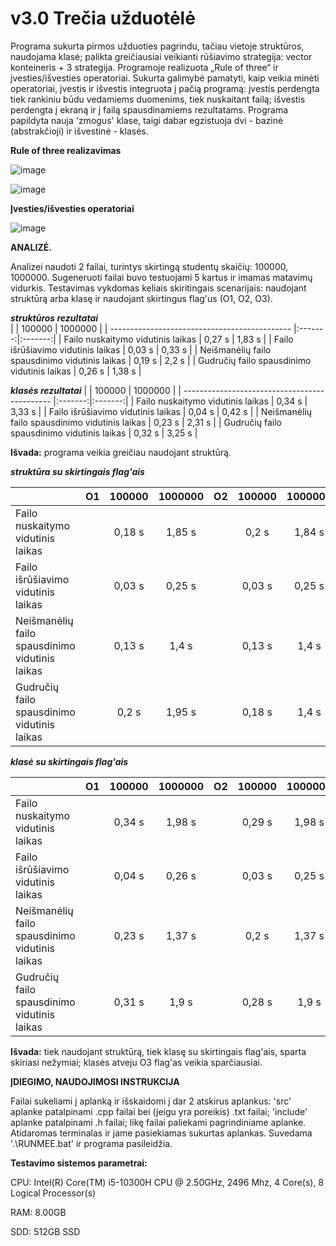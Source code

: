 # v3.0 Trečia užduotėlė

Programa sukurta pirmos užduoties pagrindu, tačiau vietoje struktūros, naudojama klasė; palikta greičiausiai veikianti rūšiavimo strategija: vector konteineris + 3 strategija. Programoje realizuota „Rule of three“ ir įvesties/išvesties operatoriai. Sukurta galimybė pamatyti, kaip veikia minėti operatoriai, įvestis ir išvestis integruota į pačią programą: įvestis perdengta tiek rankiniu būdu vedamiems duomenims, tiek nuskaitant failą; išvestis perdengta į ekraną ir į failą spausdinamiems rezultatams. Programa papildyta nauja 'zmogus' klase, taigi dabar egzistuoja dvi - bazinė (abstrakčioji) ir išvestinė - klasės.


**Rule of three realizavimas**

![image](https://github.com/AusrineBudzeviciute/Project2/assets/145910900/a72a862c-e4e6-480f-ae71-95dfe7bad001)

![image](https://github.com/AusrineBudzeviciute/Project2/assets/145910900/afc4d8ad-5c2d-4aa2-a8e1-2de3b2388c78)

**Įvesties/išvesties operatoriai**

![image](https://github.com/AusrineBudzeviciute/Project2/assets/145910900/fc7bdaef-fa06-4b8b-9853-947a5a3f563a)

**ANALIZĖ.** 

Analizei naudoti 2 failai, turintys skirtingą studentų skaičių: 100000, 1000000. Sugeneruoti failai buvo testuojami 5 kartus ir imamas matavimų vidurkis. Testavimas vykdomas keliais skiritingais scenarijais: 
naudojant struktūrą arba klasę ir naudojant skirtingus flag'us (O1, O2, O3).

**_struktūros rezultatai_**                                                 
|                                                 |  100000 | 1000000 |
| ---------------------------------------------   |:-------:|:-------:|
|  Failo nuskaitymo vidutinis laikas              | 0,27 s  |  1,83 s |
|  Failo išrūšiavimo vidutinis laikas             | 0,03 s  |  0,33 s |
|  Neišmanėlių failo spausdinimo vidutinis laikas | 0,19 s  |  2,2 s  |
|  Gudručių failo spausdinimo vidutinis laikas    | 0,26 s  |  1,38 s |

**_klasės rezultatai_** 
|                                                 |  100000 | 1000000 |
| ---------------------------------------------   |:-------:|:-------:|
|  Failo nuskaitymo vidutinis laikas              | 0,34 s  |  3,33 s |
|  Failo išrūšiavimo vidutinis laikas             | 0,04 s  |  0,42 s |
|  Neišmanėlių failo spausdinimo vidutinis laikas | 0,23 s  |  2,31 s |
|  Gudručių failo spausdinimo vidutinis laikas    | 0,32 s  |  3,25 s |

**Išvada:** programa veikia greičiau naudojant struktūrą.


**_struktūra su skirtingais flag'ais_**

|                                                 |    O1   |  100000 | 1000000 |    O2   |  100000 | 1000000 |    O3   |  100000 | 1000000 |
| ---------------------------------------------   |:-------:|:-------:|:-------:|:-------:|:-------:|:-------:|:-------:|:-------:|:-------:|
|  Failo nuskaitymo vidutinis laikas              |         | 0,18 s  |  1,85 s |         | 0,2 s   | 1,84 s  |         | 0,2 s   | 1,83 s  |
|  Failo išrūšiavimo vidutinis laikas             |         | 0,03 s  |  0,25 s |         | 0,03 s  | 0,25 s  |         | 0,02 s  | 0,24 s  |
|  Neišmanėlių failo spausdinimo vidutinis laikas |         | 0,13 s  |  1,4 s  |         | 0,13 s  | 1,4 s   |         | 0,13 s  |  1,4 s  |
|  Gudručių failo spausdinimo vidutinis laikas    |         | 0,2 s   |  1,95 s |         | 0,18 s  | 1,4 s   |         | 0,19 s  |   2 s   |

**_klasė su skirtingais flag'ais_**

|                                                 |    O1   |  100000 | 1000000 |    O2   |  100000 | 1000000 |    O3   |  100000 | 1000000 |
| ---------------------------------------------   |:-------:|:-------:|:-------:|:-------:|:-------:|:-------:|:-------:|:-------:|:-------:|
|  Failo nuskaitymo vidutinis laikas              |         | 0,34 s  |  1,98 s |         | 0,29 s  | 1,98 s  |         | 0,21 s  | 1,98 s  |
|  Failo išrūšiavimo vidutinis laikas             |         | 0,04 s  |  0,26 s |         | 0,03 s  | 0,25 s  |         | 0,02 s  | 0,25 s  |
|  Neišmanėlių failo spausdinimo vidutinis laikas |         | 0,23 s  |  1,37 s |         | 0,2 s   | 1,37 s  |         | 0,13 s  |  1,38 s |
|  Gudručių failo spausdinimo vidutinis laikas    |         | 0,31 s  |  1,9 s  |         | 0,28 s  | 1,9 s   |         | 0,19 s  |  1,9 s  |

**Išvada:** tiek naudojant struktūrą, tiek klasę su skirtingais flag'ais, sparta skiriasi nežymiai; klasės atveju O3 flag'as veikia sparčiausiai.

**ĮDIEGIMO, NAUDOJIMOSI INSTRUKCIJA**

Failai sukeliami į aplanką ir išskaidomi į dar 2 atskirus aplankus: 'src' aplanke patalpinami .cpp failai bei (jeigu yra poreikis) .txt failai; 'include' aplanke patalpinami .h failai; likę failai paliekami pagrindiniame aplanke. Atidaromas terminalas ir jame pasiekiamas sukurtas aplankas. Suvedama '.\RUNMEE.bat' ir programa pasileidžia.

**Testavimo sistemos parametrai:**

CPU: Intel(R) Core(TM) i5-10300H CPU @ 2.50GHz, 2496 Mhz, 4 Core(s), 8 Logical Processor(s)

RAM: 8.00GB

SDD: 512GB SSD
